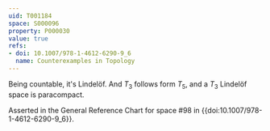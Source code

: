```yaml
---
uid: T001184
space: S000096
property: P000030
value: true
refs:
- doi: 10.1007/978-1-4612-6290-9_6
  name: Counterexamples in Topology
---
```


Being countable, it's Lindelöf. And $T_3$ follows form $T_5$, and a $T_3$ Lindelöf space is paracompact.

Asserted in the General Reference Chart for space #98 in
{{doi:10.1007/978-1-4612-6290-9_6}}.
